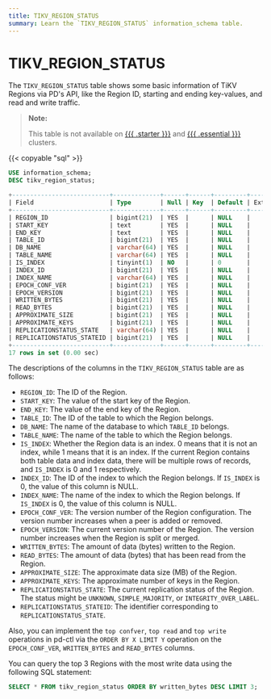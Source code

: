 ```yaml
---
title: TIKV_REGION_STATUS
summary: Learn the `TIKV_REGION_STATUS` information_schema table.
---
```


# TIKV_REGION_STATUS

The `TIKV_REGION_STATUS` table shows some basic information of TiKV Regions via PD's API, like the Region ID, starting and ending key-values, and read and write traffic.

> **Note:**
>
> This table is not available on [{{{ .starter }}}](https://docs.pingcap.com/tidbcloud/select-cluster-tier#tidb-cloud-serverless) and [{{{ .essential }}}](https://docs.pingcap.com/tidbcloud/select-cluster-tier#essential) clusters.

{{< copyable "sql" >}}

```sql
USE information_schema;
DESC tikv_region_status;
```

```sql
+---------------------------+-------------+------+------+---------+-------+
| Field                     | Type        | Null | Key  | Default | Extra |
+---------------------------+-------------+------+------+---------+-------+
| REGION_ID                 | bigint(21)  | YES  |      | NULL    |       |
| START_KEY                 | text        | YES  |      | NULL    |       |
| END_KEY                   | text        | YES  |      | NULL    |       |
| TABLE_ID                  | bigint(21)  | YES  |      | NULL    |       |
| DB_NAME                   | varchar(64) | YES  |      | NULL    |       |
| TABLE_NAME                | varchar(64) | YES  |      | NULL    |       |
| IS_INDEX                  | tinyint(1)  | NO   |      | 0       |       |
| INDEX_ID                  | bigint(21)  | YES  |      | NULL    |       |
| INDEX_NAME                | varchar(64) | YES  |      | NULL    |       |
| EPOCH_CONF_VER            | bigint(21)  | YES  |      | NULL    |       |
| EPOCH_VERSION             | bigint(21)  | YES  |      | NULL    |       |
| WRITTEN_BYTES             | bigint(21)  | YES  |      | NULL    |       |
| READ_BYTES                | bigint(21)  | YES  |      | NULL    |       |
| APPROXIMATE_SIZE          | bigint(21)  | YES  |      | NULL    |       |
| APPROXIMATE_KEYS          | bigint(21)  | YES  |      | NULL    |       |
| REPLICATIONSTATUS_STATE   | varchar(64) | YES  |      | NULL    |       |
| REPLICATIONSTATUS_STATEID | bigint(21)  | YES  |      | NULL    |       |
+---------------------------+-------------+------+------+---------+-------+
17 rows in set (0.00 sec)
```

The descriptions of the columns in the `TIKV_REGION_STATUS` table are as follows:

* `REGION_ID`: The ID of the Region.
* `START_KEY`: The value of the start key of the Region.
* `END_KEY`: The value of the end key of the Region.
* `TABLE_ID`: The ID of the table to which the Region belongs.
* `DB_NAME`: The name of the database to which `TABLE_ID` belongs.
* `TABLE_NAME`: The name of the table to which the Region belongs.
* `IS_INDEX`: Whether the Region data is an index. 0 means that it is not an index, while 1 means that it is an index. If the current Region contains both table data and index data, there will be multiple rows of records, and `IS_INDEX` is 0 and 1 respectively.
* `INDEX_ID`: The ID of the index to which the Region belongs. If `IS_INDEX` is 0, the value of this column is NULL.
* `INDEX_NAME`: The name of the index to which the Region belongs. If `IS_INDEX` is 0, the value of this column is NULL.
* `EPOCH_CONF_VER`: The version number of the Region configuration. The version number increases when a peer is added or removed.
* `EPOCH_VERSION`: The current version number of the Region. The version number increases when the Region is split or merged.
* `WRITTEN_BYTES`: The amount of data (bytes) written to the Region.
* `READ_BYTES`: The amount of data (bytes) that has been read from the Region.
* `APPROXIMATE_SIZE`: The approximate data size (MB) of the Region.
* `APPROXIMATE_KEYS`: The approximate number of keys in the Region.
* `REPLICATIONSTATUS_STATE`: The current replication status of the Region. The status might be `UNKNOWN`, `SIMPLE_MAJORITY`, or `INTEGRITY_OVER_LABEL`.
* `REPLICATIONSTATUS_STATEID`: The identifier corresponding to `REPLICATIONSTATUS_STATE`.

Also, you can implement the `top confver`, `top read` and `top write` operations in pd-ctl via the `ORDER BY X LIMIT Y` operation on the `EPOCH_CONF_VER`, `WRITTEN_BYTES` and `READ_BYTES` columns.

You can query the top 3 Regions with the most write data using the following SQL statement:

```sql
SELECT * FROM tikv_region_status ORDER BY written_bytes DESC LIMIT 3;
```
